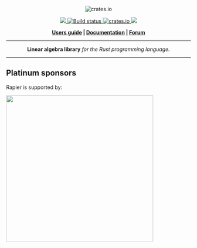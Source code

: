 <p align="center">
  <img src="https://nalgebra.org/img/logo_nalgebra.svg" alt="crates.io">
</p>
<p align="center">
    <a href="https://discord.gg/vt9DJSW">
        <img src="https://img.shields.io/discord/507548572338880513.svg?logo=discord&colorB=7289DA">
    </a>
    <a href="https://circleci.com/gh/dimforge/nalgebra">
        <img src="https://circleci.com/gh/dimforge/nalgebra.svg?style=svg" alt="Build status">
    </a>
    <a href="https://crates.io/crates/nalgebra">
         <img src="https://img.shields.io/crates/v/nalgebra.svg?style=flat-square" alt="crates.io">
    </a>
    <a href="https://opensource.org/licenses/Apache-2.0">
        <img src="https://img.shields.io/badge/License-Apache%202.0-blue.svg">
    </a>
</p>
<p align = "center">
    <strong>
        <a href="https://nalgebra.org">Users guide</a> | <a href="https://docs.rs/nalgebra/latest/nalgebra/">Documentation</a> | <a href="https://discourse.nphysics.org/c/nalgebra">Forum</a>
    </strong>
</p>

-----

<p align = "center">
<b>Linear algebra library</b>
<i>for the Rust programming language.</i>
</p>

-----

## Platinum sponsors
Rapier is supported by:
<p>
  <a href="https://embark-studios.com">
    <img src="https://www.embark.dev/img/logo_black.png" width="401px">
  </a>
</p>
